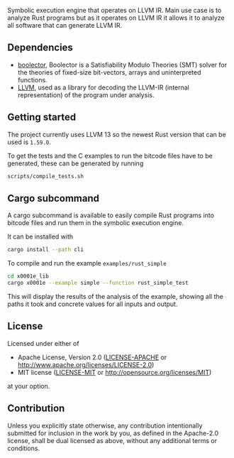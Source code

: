 Symbolic execution engine that operates on LLVM IR. Main use case is to analyze Rust programs but
as it operates on LLVM IR it allows it to analyze all software that can generate LLVM IR.

## Dependencies

- [boolector](https://github.com/Boolector/boolector), Boolector is a Satisfiability Modulo Theories (SMT) solver for the theories of fixed-size bit-vectors, arrays and uninterpreted functions.
- [LLVM](https://llvm.org/), used as a library for decoding the LLVM-IR (internal representation) of the program under analysis.

## Getting started

The project currently uses LLVM 13 so the newest Rust version that can be used is `1.59.0`.

To get the tests and the C examples to run the bitcode files have to be generated, these can be
generated by running

```sh
scripts/compile_tests.sh
```


## Cargo subcommand

A cargo subcommand is available to easily compile Rust programs into bitcode files and run them
in the symbolic execution engine.

It can be installed with

```sh
cargo install --path cli
```

To compile and run the example `examples/rust_simple`

```sh
cd x0001e_lib
cargo x0001e --example simple --function rust_simple_test
```

This will display the results of the analysis of the example, showing all the paths it took and
concrete values for all inputs and output.


## License

Licensed under either of

 * Apache License, Version 2.0
   ([LICENSE-APACHE](LICENSE-APACHE) or http://www.apache.org/licenses/LICENSE-2.0)
 * MIT license
   ([LICENSE-MIT](LICENSE-MIT) or http://opensource.org/licenses/MIT)

at your option.

## Contribution

Unless you explicitly state otherwise, any contribution intentionally submitted
for inclusion in the work by you, as defined in the Apache-2.0 license, shall be
dual licensed as above, without any additional terms or conditions.
